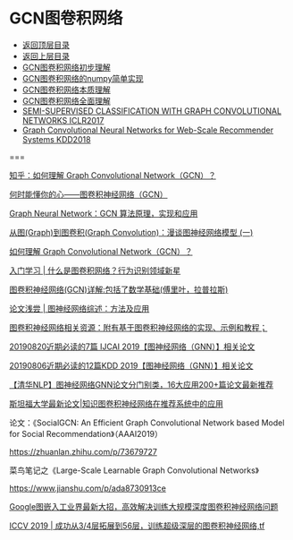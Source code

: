 # GCN图卷积网络

* [返回顶层目录](../../../SUMMARY.md#目录)
* [返回上层目录](../graph-neural-networks.md)
* [GCN图卷积网络初步理解](gcn-preliminary-understand.md)
* [GCN图卷积网络的numpy简单实现](gcn-numpy-fulfillment.md)
* [GCN图卷积网络本质理解](gcn-essential-understand.md)
* [GCN图卷积网络全面理解](gcn-comprehensive-understand.md)
* [SEMI-SUPERVISED CLASSIFICATION WITH GRAPH CONVOLUTIONAL NETWORKS ICLR2017](SEMI-SUPERVISED-CLASSIFICATION-WITH-GRAPH-CONVOLUTIONAL-NETWORKS.md)
* [Graph Convolutional Neural Networks for Web-Scale Recommender Systems KDD2018](Graph-Convolutional-Neural-Networks-for-Web-Scale-Recommender-Systems.md)











===

[知乎：如何理解 Graph Convolutional Network（GCN）？](https://www.zhihu.com/question/54504471)

[何时能懂你的心——图卷积神经网络（GCN）](https://mp.weixin.qq.com/s/I3MsVSR0SNIKe-a9WRhGPQ)

[Graph Neural Network：GCN 算法原理，实现和应用](https://mp.weixin.qq.com/s/ftz8E5LffWFfaSuF9uKqZQ)

[从图(Graph)到图卷积(Graph Convolution)：漫谈图神经网络模型 (一)](https://www.cnblogs.com/SivilTaram/p/graph_neural_network_1.html)

[如何理解 Graph Convolutional Network（GCN）？](https://ai.yanxishe.com/page/postDetail/13980?from=timeline)

[入门学习 | 什么是图卷积网络？行为识别领域新星](https://mp.weixin.qq.com/s/5wSgC4pXBfRLoCX-73DLnw)

[图卷积神经网络(GCN)详解:包括了数学基础(傅里叶，拉普拉斯)](https://zhuanlan.zhihu.com/p/67522582)

[论文浅尝 | 图神经网络综述：方法及应用](http://blog.openkg.cn/%E8%AE%BA%E6%96%87%E6%B5%85%E5%B0%9D-%E5%9B%BE%E7%A5%9E%E7%BB%8F%E7%BD%91%E7%BB%9C%E7%BB%BC%E8%BF%B0%EF%BC%9A%E6%96%B9%E6%B3%95%E5%8F%8A%E5%BA%94%E7%94%A8/)



[图卷积神经网络相关资源：附有基于图卷积神经网络的实现、示例和教程；](https://github.com/Jiakui/awesome-gcn)



[20190820近期必读的7篇 IJCAI 2019【图神经网络（GNN）】相关论文](https://mp.weixin.qq.com/s/Mp-iLuPScFjyhq3IwzRGHA)

[20190806近期必读的12篇KDD 2019【图神经网络（GNN）】相关论文](https://mp.weixin.qq.com/s/r1K2Ry_GR1RN0frcr_HzLA)

[【清华NLP】图神经网络GNN论文分门别类，16大应用200+篇论文最新推荐](https://mp.weixin.qq.com/s/NYoObFBacOamjo2KHjJOAg)

[斯坦福大学最新论文|知识图卷积神经网络在推荐系统中的应用](https://mp.weixin.qq.com/s/4KS_HG7rBOQgcTII7YKsaQ)





论文：《SocialGCN: An Efficient Graph Convolutional Network based Model for Social Recommendation》（AAAI2019）

https://zhuanlan.zhihu.com/p/73679727

菜鸟笔记之《Large-Scale Learnable Graph Convolutional Networks》

https://www.jianshu.com/p/ada8730913ce



[Google图嵌入工业界最新大招，高效解决训练大规模深度图卷积神经网络问题](https://mp.weixin.qq.com/s?__biz=MzU2ODA0NTUyOQ==&mid=2247483775&idx=1&sn=735e671a4223e47149197c5eacd94e0a&chksm=fc92bbc9cbe532df3742dbad41c7364d536a6e56dd18030a41fadd7ad409a7e8fb02ac027bc6&scene=21#wechat_redirect)

[ICCV 2019 | 成功从3/4层拓展到56层，训练超级深层的图卷积神经网络,tf](https://zhuanlan.zhihu.com/p/86352650)

